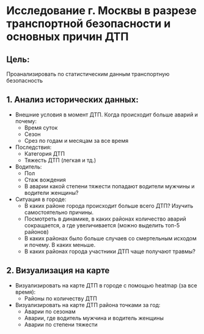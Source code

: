 # Исследование г. Москвы в разрезе транспортной безопасности и основных причин ДТП
## Цель:
Проанализировать по статистическим данным транспортную безопасность
## 1. Анализ исторических данных:
- Внешние условия в момент ДТП. Когда происходит больше аварий и почему:
    - Время суток
    - Сезон
    - Срез по годам и месяцам за все время
- Последствия:
    - Категория ДТП
    - Тяжесть ДТП (легкая и тд.)
- Водитель:
    - Пол
    - Стаж вождения
    - В аварии какой степени тяжести попадают водители мужчины и водители женщины?
- Ситуация в городе:
    - В каких районе города происходит больше всего ДТП? Изучить самостоятельно причины.
    - Посмотреть в динамике, в каких районах количество аварий сокращается, а где увеличивается (можно выделить топ-5 районов)
    - В каких районах было больше случаев со смертельным исходом и почему. В каких меньше.
    - В каких районах города участники ДТП чаще получают травмы?

## 2. Визуализация на карте 
- Визуализировать на карте ДТП в городе с помощью heatmap (за все время):
    - Районы по количеству ДТП
- Визуализировать на карте ДТП района точками за год:
    - Аварии по сезонам
    - Аварии, где водитель мужчина и водитель женщины
    - Аварии по степени тяжести
